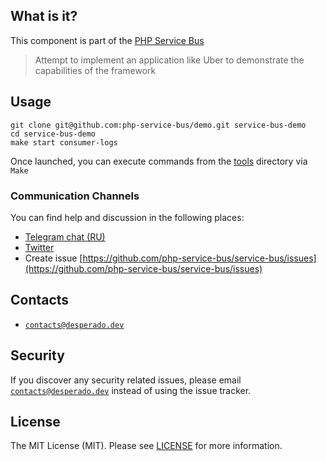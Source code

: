 ## What is it?
This component is part of the [PHP Service Bus](https://github.com/php-service-bus/service-bus)
> Attempt to implement an application like Uber to demonstrate the capabilities of the framework

## Usage
```
git clone git@github.com:php-service-bus/demo.git service-bus-demo
cd service-bus-demo
make start consumer-logs
```
Once launched, you can execute commands from the [tools](https://github.com/php-service-bus/demo/tree/v4.1/tools) directory via `Make`

### Communication Channels
You can find help and discussion in the following places:
* [Telegram chat (RU)](https://t.me/php_service_bus)
* [Twitter](https://twitter.com/PhpBus)
* Create issue [https://github.com/php-service-bus/service-bus/issues](https://github.com/php-service-bus/service-bus/issues)

## Contacts
* [`contacts@desperado.dev`](mailto:dev@async-php.com)

## Security

If you discover any security related issues, please email [`contacts@desperado.dev`](mailto:contacts@desperado.dev) instead of using the issue tracker.

## License

The MIT License (MIT). Please see [LICENSE](./LICENSE.md) for more information.
